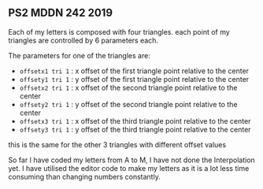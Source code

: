 ## PS2 MDDN 242 2019


Each of my letters is composed with four triangles. each point of my triangles are controlled by 6 parameters each.


The parameters for one of the triangles are:

  * `offsetx1 tri 1` : x offset of the first triangle point relative to the center
  * `offsety1 tri 1` : y offset of the first triangle point relative to the center
  * `offsetx2 tri 1` : x offset of the second triangle point relative to the center
  * `offsety2 tri 1` : y offset of the second triangle point relative to the center
  * `offsetx3 tri 1` : x offset of the third triangle point relative to the center
  * `offsety3 tri 1` : y offset of the third triangle point relative to the center

  this is the same for the other 3 triangles with different offset values

 So far I have coded my letters from A to M, I have not done the Interpolation yet. I have utilised the editor code to make my letters as it is a lot less time consuming than changing numbers constantly.